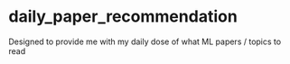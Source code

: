 # daily_paper_recommendation
Designed to provide me with my daily dose of what ML papers / topics to read

